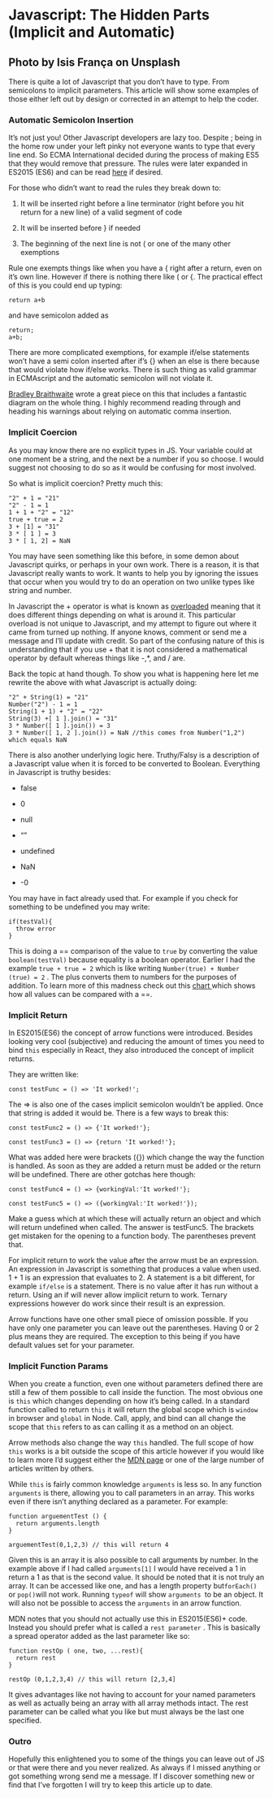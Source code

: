 
# Javascript&#58; The Hidden Parts (Implicit and Automatic)

## Photo by Isis França on Unsplash

There is quite a lot of Javascript that you don’t have to type. From semicolons to implicit parameters. This article will show some examples of those either left out by design or corrected in an attempt to help the coder.

### Automatic Semicolon Insertion

It’s not just you! Other Javascript developers are lazy too. Despite ; being in the home row under your left pinky not everyone wants to type that every line end. So ECMA International decided during the process of making ES5 that they would remove that pressure. The rules were later expanded in ES2015 (ES6) and can be read [here](https://www.ecma-international.org/ecma-262/6.0/index.html#sec-automatic-semicolon-insertion) if desired.

For those who didn’t want to read the rules they break down to:

1. It will be inserted right before a line terminator (right before you hit return for a new line) of a valid segment of code

1. It will be inserted before } if needed

1. The beginning of the next line is not ( or one of the many other exemptions

Rule one exempts things like when you have a { right after a return, even on it’s own line. However if there is nothing there like ( or {. The practical effect of this is you could end up typing:

`return
 a+b`

and have semicolon added as

```
return;
a+b; 
```


There are more complicated exemptions, for example if/else statements won’t have a semi colon inserted after if’s {} when an else is there because that would violate how if/else works. There is such thing as valid grammar in ECMAscript and the automatic semicolon will not violate it.

[Bradley Braithwaite](http://www.bradoncode.com/blog/2015/08/26/javascript-semi-colon-insertion/) wrote a great piece on this that includes a fantastic diagram on the whole thing. I highly recommend reading through and heading his warnings about relying on automatic comma insertion.

### Implicit Coercion

As you may know there are no explicit types in JS. Your variable could at one moment be a string, and the next be a number if you so choose. I would suggest not choosing to do so as it would be confusing for most involved.

So what is implicit coercion? Pretty much this:

```
"2" + 1 = "21"
"2" - 1 = 1
1 + 1 + "2" = "12"
true + true = 2
3 + [1] = "31"
3 * [ 1 ] = 3
3 * [ 1, 2] = NaN
```


You may have seen something like this before, in some demon about Javascript quirks, or perhaps in your own work. There is a reason, it is that Javascript really wants to work. It wants to help you by ignoring the issues that occur when you would try to do an operation on two unlike types like string and number.

In Javascript the + operator is what is known as [overloaded](https://en.wikipedia.org/wiki/Operator_overloading) meaning that it does different things depending on what is around it. This particular overload is not unique to Javascript, and my attempt to figure out where it came from turned up nothing. If anyone knows, comment or send me a message and I’ll update with credit. So part of the confusing nature of this is understanding that if you use + that it is not considered a mathematical operator by default whereas things like -,*, and / are.

Back the topic at hand though. To show you what is happening here let me rewrite the above with what Javascript is actually doing:

```
"2" + String(1) = "21"
Number("2") - 1 = 1
String(1 + 1) + "2" = "22"
String(3) +[ 1 ].join() = "31" 
3 * Number([ 1 ].join()) = 3
3 * Number([ 1, 2 ].join()) = NaN //this comes from Number("1,2") which equals NaN
```


There is also another underlying logic here. Truthy/Falsy is a description of a Javascript value when it is forced to be converted to Boolean. Everything in Javascript is truthy besides:

* false

* 0

* null

* “”

* undefined

* NaN

* -0

You may have in fact already used that. For example if you check for something to be undefined you may write:

```
if(testVal){
  throw error
}
```


This is doing a == comparison of the value to `true` by converting the value `boolean(testVal)` because equality is a boolean operator. Earlier I had the example `true + true = 2` which is like writing `Number(true) + Number (true) = 2` . The plus converts them to numbers for the purposes of addition. To learn more of this madness check out this [chart ](https://dorey.github.io/JavaScript-Equality-Table/)which shows how all values can be compared with a ==.

### Implicit Return

In ES2015(ES6) the concept of arrow functions were introduced. Besides looking very cool (subjective) and reducing the amount of times you need to bind `this` especially in React, they also introduced the concept of implicit returns.

They are written like:

```
const testFunc = () => 'It worked!';
```


The =&gt; is also one of the cases implicit semicolon wouldn’t be applied. Once that string is added it would be. There is a few ways to break this:

```
const testFunc2 = () => {'It worked!'};

const testFunc3 = () => {return 'It worked!'};
```


What was added here were brackets ({}) which change the way the function is handled. As soon as they are added a return must be added or the return will be undefined. There are other gotchas here though:

```
const testFunc4 = () => {workingVal:'It worked!'};

const testFunc5 = () => ({workingVal:'It worked!'});
```


Make a guess which at which these will actually return an object and which will return undefined when called. The answer is testFunc5. The brackets get mistaken for the opening to a function body. The parentheses prevent that.

For implicit return to work the value after the arrow must be an expression. An expression in Javascript is something that produces a value when used. 1 + 1 is an expression that evaluates to 2. A statement is a bit different, for example `if/else` is a statement. There is no value after it has run without a return. Using an if will never allow implicit return to work. Ternary expressions however do work since their result is an expression.

Arrow functions have one other small piece of omission possible. If you have only one parameter you can leave out the parentheses. Having 0 or 2 plus means they are required. The exception to this being if you have default values set for your parameter.

### Implicit Function Params

When you create a function, even one without parameters defined there are still a few of them possible to call inside the function. The most obvious one is `this` which changes depending on how it’s being called. In a standard function called to return `this` it will return the global scope which is `window `in browser and `global` in Node. Call, apply, and bind can all change the scope that `this` refers to as can calling it as a method on an object.

Arrow methods also change the way `this` handled. The full scope of how `this` works is a bit outside the scope of this article however if you would like to learn more I’d suggest either the [MDN page](https://developer.mozilla.org/en-US/docs/Web/JavaScript/Reference/Operators/this) or one of the large number of articles written by others.

While `this` is fairly common knowledge `arguments` is less so. In any function `arguments` is there, allowing you to call parameters in an array. This works even if there isn’t anything declared as a parameter. For example:

```
function arguementTest () {
  return arguments.length
}

arguementTest(0,1,2,3) // this will return 4
```


Given this is an array it is also possible to call arguments by number. In the example above if I had called `arguments[1]` I would have received a 1 in return a 1 as that is the second value. It should be noted that it is not truly an array. It can be accessed like one, and has a length property but`forEach()` or `pop()`will not work. Running `typeof` will show `arguments `to be an object. It will also not be possible to access the `arguments` in an arrow function.

MDN notes that you should not actually use this in ES2015(ES6)+ code. Instead you should prefer what is called a `rest parameter` . This is basically a spread operator added as the last parameter like so:

```
function restOp ( one, two, ...rest){
  return rest
}

restOp (0,1,2,3,4) // this will return [2,3,4]
```


It gives advantages like not having to account for your named parameters as well as actually being an array with all array methods intact. The rest parameter can be called what you like but must always be the last one specified.

### Outro

Hopefully this enlightened you to some of the things you can leave out of JS or that were there and you never realized. As always if I missed anything or got something wrong send me a message. If I discover something new or find that I’ve forgotten I will try to keep this article up to date.